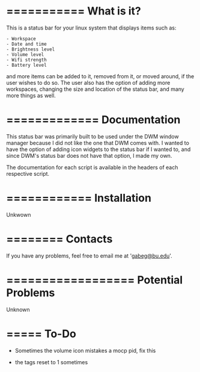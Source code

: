 ===========
What is it?
===========

This is a status bar for your linux system that displays items such as:
    
    - Workspace
    - Date and time
    - Brightness level
    - Volume level
    - Wifi strength
    - Battery level

and more items can be added to it, removed from it, or moved around, if the user
wishes to do so. The user also has the option of adding more workspaces, 
changing the size and location of the status bar, and many more things as well.



=============
Documentation
=============

This status bar was primarily built to be used under the DWM window manager 
because I did not like the one that DWM comes with. I wanted to have the 
option of adding icon widgets to the status bar if I wanted to, and since 
DWM's status bar does not have that option, I made my own.


The documentation for each script is available in the headers of each respective
script.



============
Installation
============

Unkwown



========
Contacts
========

If you have any problems, feel free to email me at 'gabeg@bu.edu'.



==================
Potential Problems
==================

Unknown



=====
To-Do
=====

- Sometimes the volume icon mistakes a mocp pid, fix this

- the tags reset to 1 sometimes
